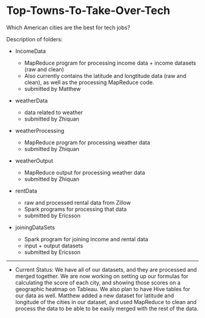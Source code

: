 # Top-Towns-To-Take-Over-Tech
Which American cities are the best for tech jobs?

Description of folders:

* IncomeData
    - MapReduce program for processing income data + income datasets (raw and clean)
    - Also currently contains the latitude and longtitude data (raw and clean), as well as the processing MapReduce code.
    - submitted by Matthew

* weatherData
    - data related to weather
    - submitted by Zhiquan

* weatherProcessing
    - MapReduce program for processing weather data
    - submitted by Zhiquan

* weatherOutput
    - MapReduce output for processing weather data
    - submitted by Zhiquan

* rentData
    - raw and processed rental data from Zillow
    - Spark programs for processing that data
    - submitted by Ericsson

* joiningDataSets
    - Spark program for joining income and rental data
    - input + output datasets
    - submitted by Ericsson

---
* Current Status:
We have all of our datasets, and they are processed and merged together. We are now working on setting up our formulas for calculating the score of each city, and showing those scores on a geographic heatmap on Tableau. We also plan to have Hive tables for our data as well.
Matthew added a new dataset for latitude and longitude of the cities in our dataset, and used MapReduce to clean and process the data to be able to be easily merged with the rest of the data.
